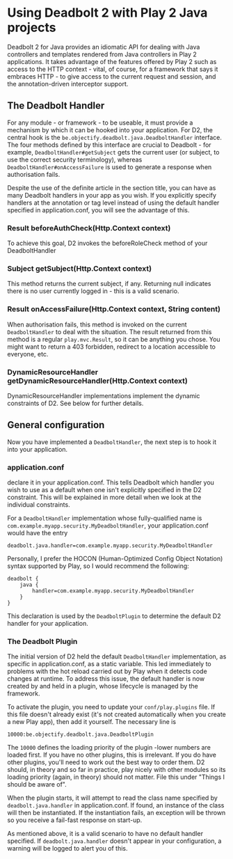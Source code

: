 # Using Deadbolt 2 with Play 2 Java projects #

Deadbolt 2 for Java provides an idiomatic API for dealing with Java controllers and templates rendered from Java controllers in Play 2 applications.  It takes advantage of the features offered by Play 2 such as access to the HTTP context - vital, of course, for a framework that says it embraces HTTP - to give access to the current request and session, and the annotation-driven interceptor support.

## The Deadbolt Handler ##
For any module - or framework - to be useable, it must provide a mechanism by which it can be hooked into your application.  For D2, the central hook is the `be.objectify.deadbolt.java.DeadboltHandler` interface.  The four methods defined by this interface are crucial to Deadbolt - for example, `DeadboltHandler#getSubject` gets the current user (or subject, to use the correct security terminology), whereas `DeadboltHandler#onAccessFailure` is used to generate a response when authorisation fails.

Despite the use of the definite article in the section title, you can have as many Deadbolt handlers in your app as you wish.  If you explicitly specify handlers at the annotation or tag level instead of using the default handler specified in application.conf, you will see the advantage of this.

### Result beforeAuthCheck(Http.Context context) ###
  To achieve this goal, D2 invokes the beforeRoleCheck method of your DeadboltHandler

### Subject getSubject(Http.Context context) ###
This method returns the current subject, if any.  Returning null indicates there is no user currently logged in - this is a valid scenario.

### Result onAccessFailure(Http.Context context, String content) ###
When authorisation fails, this method is invoked on the current `DeadboltHandler` to deal with the situation.  The result returned from this method is a regular `play.mvc.Result`, so it can be anything you chose.  You might want to return a 403 forbidden, redirect to a location accessible to everyone, etc.

### DynamicResourceHandler getDynamicResourceHandler(Http.Context context) ###
DynamicResourceHandler implementations implement the dynamic constraints of D2.  See below for further details.

## General configuration ##

Now you have implemented a `DeadboltHandler`, the next step is to hook it into your application.

### application.conf ###
declare it in your application.conf.  This tells Deadbolt which handler you wish to use as a default when one isn't explicitly specified in the D2 constraint.  This will be explained in more detail when we look at the individual constraints.

For a `DeadboltHandler` implementation whose fully-qualified name is `com.example.myapp.security.MyDeadboltHandler`, your application.conf would have the entry

    deadbolt.java.handler=com.example.myapp.security.MyDeadboltHandler

Personally, I prefer the HOCON (Human-Optimized Config Object Notation) syntax supported by Play, so I would recommend the following:

    deadbolt {
        java {
            handler=com.example.myapp.security.MyDeadboltHandler
        }
    }

This declaration is used by the `DeadboltPlugin` to determine the default D2 handler for your application.

### The Deadbolt Plugin ###
The initial version of D2 held the default `DeadboltHandler` implementation, as specific in application.conf, as a static variable.  This led immediately to problems with the hot reload carried out by Play when it detects code changes at runtime.  To address this issue, the default handler is now created by and held in a plugin, whose lifecycle is managed by the framework.

To activate the plugin, you need to update your `conf/play.plugins` file.  If this file doesn't already exist (it's not created automatically when you create a new Play app), then add it yourself.  The necessary line is

    10000:be.objectify.deadbolt.java.DeadboltPlugin

The `10000` defines the loading priority of the plugin -lower numbers are loaded first.  If you have no other plugins, this is irrelevant.  If you do have other plugins, you'll need to work out the best way to order them.  D2 should, in theory and so far in practice, play nicely with other modules so its loading priority (again, in theory) should not matter.  File this under "Things I should be aware of".

When the plugin starts, it will attempt to read the class name specified by `deadbolt.java.handler` in application.conf.  If found, an instance of the class will then be instantiated.  If the instantiation fails, an exception will be thrown so you receive a fail-fast response on start-up.

As mentioned above, it is a valid scenario to have no default handler specified.  If `deadbolt.java.handler` doesn't appear in your configuration, a warning will be logged to alert you of this.

